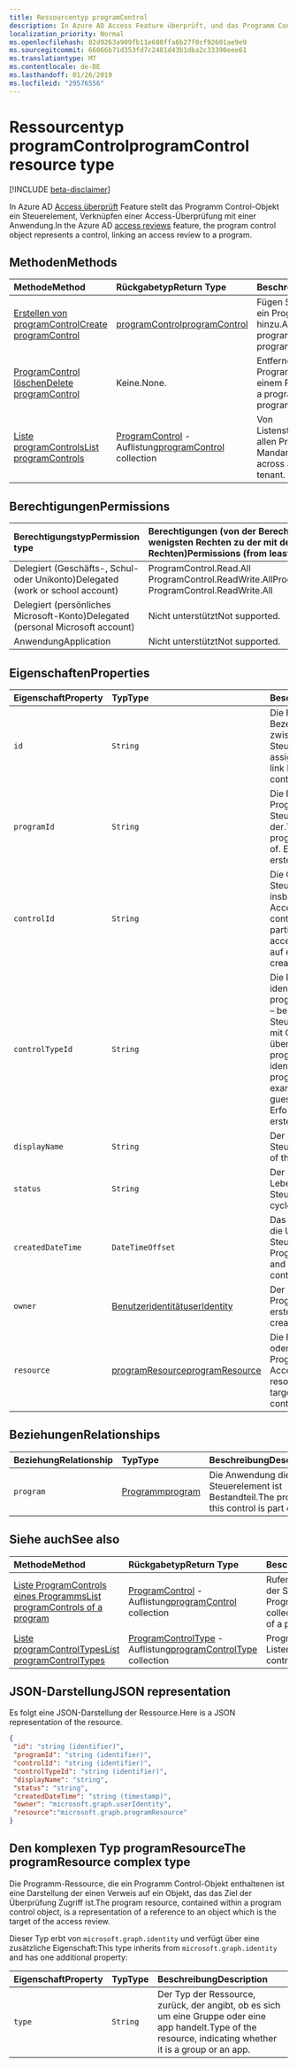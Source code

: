 ```yaml
---
title: Ressourcentyp programControl
description: In Azure AD Access Feature überprüft, und das Programm Control-Objekt stellt ein Steuerelement, Verknüpfen einer Access-Überprüfung an ein Programm dar.
localization_priority: Normal
ms.openlocfilehash: 82d9263a909fb11e688ffa6b27f0cf92601ae9e9
ms.sourcegitcommit: 66066b71d353fd7c2481d43b1dba2c33390eee61
ms.translationtype: MT
ms.contentlocale: de-DE
ms.lasthandoff: 01/26/2019
ms.locfileid: "29576556"
---
```

# <a name="programcontrol-resource-type"></a><span data-ttu-id="5c639-103">Ressourcentyp programControl</span><span class="sxs-lookup"><span data-stu-id="5c639-103">programControl resource type</span></span>

[!INCLUDE [beta-disclaimer](../../includes/beta-disclaimer.md)]

<span data-ttu-id="5c639-104">In Azure AD [Access überprüft](accessreviews-root.md) Feature stellt das Programm Control-Objekt ein Steuerelement, Verknüpfen einer Access-Überprüfung mit einer Anwendung.</span><span class="sxs-lookup"><span data-stu-id="5c639-104">In the Azure AD [access reviews](accessreviews-root.md) feature, the program control object represents a control, linking an access review to a program.</span></span>


## <a name="methods"></a><span data-ttu-id="5c639-105">Methoden</span><span class="sxs-lookup"><span data-stu-id="5c639-105">Methods</span></span>

| <span data-ttu-id="5c639-106">Methode</span><span class="sxs-lookup"><span data-stu-id="5c639-106">Method</span></span>           | <span data-ttu-id="5c639-107">Rückgabetyp</span><span class="sxs-lookup"><span data-stu-id="5c639-107">Return Type</span></span>    |<span data-ttu-id="5c639-108">Beschreibung</span><span class="sxs-lookup"><span data-stu-id="5c639-108">Description</span></span>|
|:---------------|:--------|:----------|
|[<span data-ttu-id="5c639-109">Erstellen von programControl</span><span class="sxs-lookup"><span data-stu-id="5c639-109">Create programControl</span></span>](../api/programcontrol-create.md) |     [<span data-ttu-id="5c639-110">programControl</span><span class="sxs-lookup"><span data-stu-id="5c639-110">programControl</span></span>](programcontrol.md) |   <span data-ttu-id="5c639-111">Fügen Sie ein Programm ein ProgramControl hinzu.</span><span class="sxs-lookup"><span data-stu-id="5c639-111">Add a programControl to a program.</span></span>|
|[<span data-ttu-id="5c639-112">ProgramControl löschen</span><span class="sxs-lookup"><span data-stu-id="5c639-112">Delete programControl</span></span>](../api/programcontrol-delete.md) |     <span data-ttu-id="5c639-113">Keine.</span><span class="sxs-lookup"><span data-stu-id="5c639-113">None.</span></span>   |   <span data-ttu-id="5c639-114">Entfernen einer ProgramControl aus einem Programm.</span><span class="sxs-lookup"><span data-stu-id="5c639-114">Remove a programControl from a program.</span></span>|
|[<span data-ttu-id="5c639-115">Liste programControls</span><span class="sxs-lookup"><span data-stu-id="5c639-115">List programControls</span></span>](../api/programcontrol-list.md) | <span data-ttu-id="5c639-116">[ProgramControl](programcontrol.md) -Auflistung</span><span class="sxs-lookup"><span data-stu-id="5c639-116">[programControl](programcontrol.md) collection</span></span>| <span data-ttu-id="5c639-117">Von Listensteuerelementen in allen Programmen im Mandanten.</span><span class="sxs-lookup"><span data-stu-id="5c639-117">List controls across all programs in the tenant.</span></span>|

## <a name="permissions"></a><span data-ttu-id="5c639-118">Berechtigungen</span><span class="sxs-lookup"><span data-stu-id="5c639-118">Permissions</span></span>

|<span data-ttu-id="5c639-119">Berechtigungstyp</span><span class="sxs-lookup"><span data-stu-id="5c639-119">Permission type</span></span>                        | <span data-ttu-id="5c639-120">Berechtigungen (von der Berechtigung mit den wenigsten Rechten zu der mit den meisten Rechten)</span><span class="sxs-lookup"><span data-stu-id="5c639-120">Permissions (from least to most privileged)</span></span>              |
|:--------------------------------------|:---------------------------------------------------------|
|<span data-ttu-id="5c639-121">Delegiert (Geschäfts-, Schul- oder Unikonto)</span><span class="sxs-lookup"><span data-stu-id="5c639-121">Delegated (work or school account)</span></span>     | <span data-ttu-id="5c639-122">ProgramControl.Read.All ProgramControl.ReadWrite.All</span><span class="sxs-lookup"><span data-stu-id="5c639-122">ProgramControl.Read.All, ProgramControl.ReadWrite.All</span></span> |
|<span data-ttu-id="5c639-123">Delegiert (persönliches Microsoft-Konto)</span><span class="sxs-lookup"><span data-stu-id="5c639-123">Delegated (personal Microsoft account)</span></span> | <span data-ttu-id="5c639-124">Nicht unterstützt</span><span class="sxs-lookup"><span data-stu-id="5c639-124">Not supported.</span></span> |
|<span data-ttu-id="5c639-125">Anwendung</span><span class="sxs-lookup"><span data-stu-id="5c639-125">Application</span></span>                            | <span data-ttu-id="5c639-126">Nicht unterstützt</span><span class="sxs-lookup"><span data-stu-id="5c639-126">Not supported.</span></span> |

## <a name="properties"></a><span data-ttu-id="5c639-127">Eigenschaften</span><span class="sxs-lookup"><span data-stu-id="5c639-127">Properties</span></span>
| <span data-ttu-id="5c639-128">Eigenschaft</span><span class="sxs-lookup"><span data-stu-id="5c639-128">Property</span></span>     | <span data-ttu-id="5c639-129">Typ</span><span class="sxs-lookup"><span data-stu-id="5c639-129">Type</span></span>   |<span data-ttu-id="5c639-130">Beschreibung</span><span class="sxs-lookup"><span data-stu-id="5c639-130">Description</span></span>|
|:---------------|:--------|:----------|
| `id`                     |`String`                | <span data-ttu-id="5c639-131">Die Feature-zugewiesenen Bezeichner der Verknüpfung zwischen Programm und Steuerelement</span><span class="sxs-lookup"><span data-stu-id="5c639-131">The feature-assigned identifier of the link between program and control</span></span>                                      |
| `programId`              |`String`                | <span data-ttu-id="5c639-132">Die ProgramId des Programms dieses Steuerelement ist ein Teil der.</span><span class="sxs-lookup"><span data-stu-id="5c639-132">The programId of the program this control is a part of.</span></span> <span data-ttu-id="5c639-133">Erforderliche auf erstellen.</span><span class="sxs-lookup"><span data-stu-id="5c639-133">Required on create.</span></span>                            |
| `controlId`              |`String`                | <span data-ttu-id="5c639-134">Die ControlId des Steuerelements, insbesondere die eine Access-ID überprüfen.</span><span class="sxs-lookup"><span data-stu-id="5c639-134">The controlId of the control, in particular the identifier of an access review.</span></span> <span data-ttu-id="5c639-135">Erforderliche auf erstellen.</span><span class="sxs-lookup"><span data-stu-id="5c639-135">Required on create.</span></span>                                                |
| `controlTypeId`          |`String`                | <span data-ttu-id="5c639-136">Die ProgramControlType identifiziert den Typ des programmfreigabesteuerung – beispielsweise ein Steuerelement verknüpfen mit Gast Access überprüft.</span><span class="sxs-lookup"><span data-stu-id="5c639-136">The programControlType identifies the type of program control - for example, a control linking to guest access reviews.</span></span> <span data-ttu-id="5c639-137">Erforderliche auf erstellen.</span><span class="sxs-lookup"><span data-stu-id="5c639-137">Required on create.</span></span> |
| `displayName`            |`String`                | <span data-ttu-id="5c639-138">Der Name des Steuerelements.</span><span class="sxs-lookup"><span data-stu-id="5c639-138">The name of the control.</span></span>                                                             |
| `status`                 |`String`                | <span data-ttu-id="5c639-139">Der Status des Lebenszyklus des Steuerelements.</span><span class="sxs-lookup"><span data-stu-id="5c639-139">The life cycle status of the control.</span></span>                                                 |
| `createdDateTime`        |`DateTimeOffset`        | <span data-ttu-id="5c639-140">Das Erstellungsdatum und die Uhrzeit des Steuerelements Programm.</span><span class="sxs-lookup"><span data-stu-id="5c639-140">The creation date and time of the program control.</span></span>                                        |
| `owner`                  |[<span data-ttu-id="5c639-141">Benutzeridentität</span><span class="sxs-lookup"><span data-stu-id="5c639-141">userIdentity</span></span>](useridentity.md)   | <span data-ttu-id="5c639-142">Der Benutzer, die das Programmsteuerelement erstellt.</span><span class="sxs-lookup"><span data-stu-id="5c639-142">The user who created the program control.</span></span>                                               |
| `resource`               | [<span data-ttu-id="5c639-143">programResource</span><span class="sxs-lookup"><span data-stu-id="5c639-143">programResource</span></span>](programresource.md)       | <span data-ttu-id="5c639-144">Die Ressource, eine Gruppe oder eine app, Ziel dieses Programm Steuerelement Access überprüfen.</span><span class="sxs-lookup"><span data-stu-id="5c639-144">The resource, a group or an app, targeted by this program control's access review.</span></span>                   |

## <a name="relationships"></a><span data-ttu-id="5c639-145">Beziehungen</span><span class="sxs-lookup"><span data-stu-id="5c639-145">Relationships</span></span>
| <span data-ttu-id="5c639-146">Beziehung</span><span class="sxs-lookup"><span data-stu-id="5c639-146">Relationship</span></span> | <span data-ttu-id="5c639-147">Typ</span><span class="sxs-lookup"><span data-stu-id="5c639-147">Type</span></span>   |<span data-ttu-id="5c639-148">Beschreibung</span><span class="sxs-lookup"><span data-stu-id="5c639-148">Description</span></span>|
|:---------------|:--------|:----------|
| `program`                |[<span data-ttu-id="5c639-149">Programm</span><span class="sxs-lookup"><span data-stu-id="5c639-149">program</span></span>](program.md)               | <span data-ttu-id="5c639-150">Die Anwendung dieses Steuerelement ist Bestandteil.</span><span class="sxs-lookup"><span data-stu-id="5c639-150">The program this control is part of.</span></span>                                                |

## <a name="see-also"></a><span data-ttu-id="5c639-151">Siehe auch</span><span class="sxs-lookup"><span data-stu-id="5c639-151">See also</span></span>

| <span data-ttu-id="5c639-152">Methode</span><span class="sxs-lookup"><span data-stu-id="5c639-152">Method</span></span>           | <span data-ttu-id="5c639-153">Rückgabetyp</span><span class="sxs-lookup"><span data-stu-id="5c639-153">Return Type</span></span>    |<span data-ttu-id="5c639-154">Beschreibung</span><span class="sxs-lookup"><span data-stu-id="5c639-154">Description</span></span>|
|:---------------|:--------|:----------|
|[<span data-ttu-id="5c639-155">Liste ProgramControls eines Programms</span><span class="sxs-lookup"><span data-stu-id="5c639-155">List programControls of a program</span></span>](../api/program-listcontrols.md) |      <span data-ttu-id="5c639-156">[ProgramControl](programcontrol.md) -Auflistung</span><span class="sxs-lookup"><span data-stu-id="5c639-156">[programControl](programcontrol.md) collection</span></span>| <span data-ttu-id="5c639-157">Rufen Sie eine Auflistung der Steuerelemente eines Programms.</span><span class="sxs-lookup"><span data-stu-id="5c639-157">Get a collection of the controls of a program.</span></span>|
|[<span data-ttu-id="5c639-158">Liste programControlTypes</span><span class="sxs-lookup"><span data-stu-id="5c639-158">List programControlTypes</span></span>](../api/programcontroltype-list.md) | <span data-ttu-id="5c639-159">[ProgramControlType](programcontroltype.md) -Auflistung</span><span class="sxs-lookup"><span data-stu-id="5c639-159">[programControlType](programcontroltype.md) collection</span></span>| <span data-ttu-id="5c639-160">Programm Steuerelement Listentypen.</span><span class="sxs-lookup"><span data-stu-id="5c639-160">List program control types.</span></span> |

## <a name="json-representation"></a><span data-ttu-id="5c639-161">JSON-Darstellung</span><span class="sxs-lookup"><span data-stu-id="5c639-161">JSON representation</span></span>

<span data-ttu-id="5c639-162">Es folgt eine JSON-Darstellung der Ressource.</span><span class="sxs-lookup"><span data-stu-id="5c639-162">Here is a JSON representation of the resource.</span></span>

<!-- {
  "blockType": "resource",
  "optionalProperties": [

  ],
  "@odata.type": "microsoft.graph.programControl"
}-->

```json
{
 "id": "string (identifier)",
 "programId": "string (identifier)",
 "controlId": "string (identifier)",
 "controlTypeId": "string (identifier)",
 "displayName": "string",
 "status": "string",
 "createdDateTime": "string (timestamp)",
 "owner": "microsoft.graph.userIdentity",
 "resource":"microsoft.graph.programResource"
}

```

## <a name="the-programresource-complex-type"></a><span data-ttu-id="5c639-163">Den komplexen Typ programResource</span><span class="sxs-lookup"><span data-stu-id="5c639-163">The programResource complex type</span></span>

<span data-ttu-id="5c639-164">Die Programm-Ressource, die ein Programm Control-Objekt enthaltenen ist eine Darstellung der einen Verweis auf ein Objekt, das das Ziel der Überprüfung Zugriff ist.</span><span class="sxs-lookup"><span data-stu-id="5c639-164">The program resource, contained within a program control object, is a representation of a reference to an object which is the target of the access review.</span></span>

<span data-ttu-id="5c639-165">Dieser Typ erbt von `microsoft.graph.identity` und verfügt über eine zusätzliche Eigenschaft:</span><span class="sxs-lookup"><span data-stu-id="5c639-165">This type inherits from `microsoft.graph.identity` and has one additional property:</span></span>

| <span data-ttu-id="5c639-166">Eigenschaft</span><span class="sxs-lookup"><span data-stu-id="5c639-166">Property</span></span>     | <span data-ttu-id="5c639-167">Typ</span><span class="sxs-lookup"><span data-stu-id="5c639-167">Type</span></span>   |<span data-ttu-id="5c639-168">Beschreibung</span><span class="sxs-lookup"><span data-stu-id="5c639-168">Description</span></span>|
|:---------------|:--------|:----------|
| `type`               |`String`  | <span data-ttu-id="5c639-169">Der Typ der Ressource, zurück, der angibt, ob es sich um eine Gruppe oder eine app handelt.</span><span class="sxs-lookup"><span data-stu-id="5c639-169">Type of the resource, indicating whether it is a group or an app.</span></span> |     


<!--
{
  "type": "#page.annotation",
  "description": "programControl resource",
  "keywords": "",
  "section": "documentation",
  "tocPath": "",
  "suppressions": [
    "Error: /api-reference/beta/resources/programcontrol.md:\r\n      Exception processing links.\r\n    System.ArgumentException: Link Definition was null. Link text: !INCLUDE [beta-disclaimer](../../includes/beta-disclaimer.md)\r\n      at ApiDoctor.Validation.DocFile.get_LinkDestinations()\r\n      at ApiDoctor.Validation.DocSet.ValidateLinks(Boolean includeWarnings, String[] relativePathForFiles, IssueLogger issues, Boolean requireFilenameCaseMatch, Boolean printOrphanedFiles)"
  ]
}
-->
